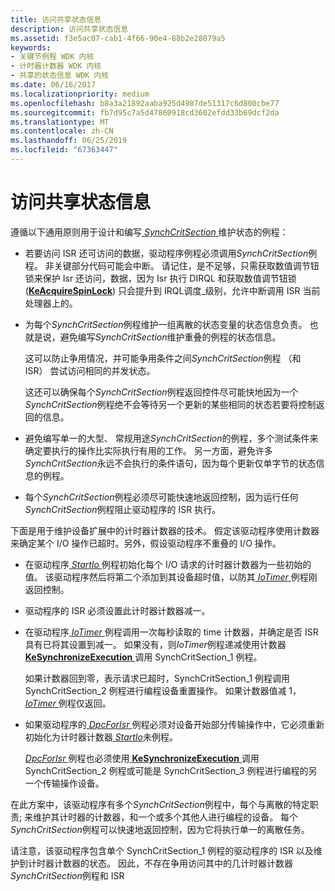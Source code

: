 ```yaml
---
title: 访问共享状态信息
description: 访问共享状态信息
ms.assetid: f3e5ac07-cab1-4f66-90e4-88b2e28079a5
keywords:
- 关键节例程 WDK 内核
- 计时器计数器 WDK 内核
- 共享的状态信息 WDK 内核
ms.date: 06/16/2017
ms.localizationpriority: medium
ms.openlocfilehash: b8a3a21892aaba925d4987de51317c6d800cbe77
ms.sourcegitcommit: fb7d95c7a5d47860918cd3602efdd33b69dcf2da
ms.translationtype: MT
ms.contentlocale: zh-CN
ms.lasthandoff: 06/25/2019
ms.locfileid: "67363447"
---
```

# <a name="accessing-shared-state-information"></a>访问共享状态信息





遵循以下通用原则用于设计和编写[ *SynchCritSection* ](https://docs.microsoft.com/windows-hardware/drivers/ddi/content/wdm/nc-wdm-ksynchronize_routine)维护状态的例程：

-   若要访问 ISR 还可访问的数据，驱动程序例程必须调用*SynchCritSection*例程。 非关键部分代码可能会中断。 请记住，是不足够，只需获取数值调节钮锁来保护 Isr 还访问，数据，因为 Isr 执行 DIRQL 和获取数值调节钮锁 ([**KeAcquireSpinLock**](https://docs.microsoft.com/windows-hardware/drivers/ddi/content/wdm/nf-wdm-keacquirespinlock)) 只会提升到 IRQL调度\_级别，允许中断调用 ISR 当前处理器上的。

-   为每个*SynchCritSection*例程维护一组离散的状态变量的状态信息负责。 也就是说，避免编写*SynchCritSection*维护重叠的例程的状态信息。

    这可以防止争用情况，并可能争用条件之间*SynchCritSection*例程 （和 ISR） 尝试访问相同的并发状态。

    这还可以确保每个*SynchCritSection*例程返回控件尽可能快地因为一个*SynchCritSection*例程绝不会等待另一个更新的某些相同的状态若要将控制返回的信息。

-   避免编写单一的大型、 常规用途*SynchCritSection*的例程，多个测试条件来确定要执行的操作比实际执行有用的工作。 另一方面，避免许多*SynchCritSection*永远不会执行的条件语句，因为每个更新仅单字节的状态信息的例程。

-   每个*SynchCritSection*例程必须尽可能快速地返回控制，因为运行任何*SynchCritSection*例程阻止驱动程序的 ISR 执行。

下面是用于维护设备扩展中的计时器计数器的技术。 假定该驱动程序使用计数器来确定某个 I/O 操作已超时。另外，假设驱动程序不重叠的 I/O 操作。

-   在驱动程序[ *StartIo* ](https://docs.microsoft.com/windows-hardware/drivers/ddi/content/wdm/nc-wdm-driver_startio)例程初始化每个 I/O 请求的计时器计数器为一些初始的值。 该驱动程序然后将第二个添加到其设备超时值，以防其[ *IoTimer* ](https://docs.microsoft.com/windows-hardware/drivers/ddi/content/wdm/nc-wdm-io_timer_routine)例程刚返回控制。

-   驱动程序的 ISR 必须设置此计时器计数器减一。

-   在驱动程序[ *IoTimer* ](https://docs.microsoft.com/windows-hardware/drivers/ddi/content/wdm/nc-wdm-io_timer_routine)例程调用一次每秒读取的 time 计数器，并确定是否 ISR 具有已将其设置到减一。 如果没有，则*IoTimer*例程递减使用计数器[ **KeSynchronizeExecution** ](https://docs.microsoft.com/windows-hardware/drivers/ddi/content/wdm/nf-wdm-kesynchronizeexecution)调用 SynchCritSection\_1 例程。

    如果计数器回到零，表示请求已超时，SynchCritSection\_1 例程调用 SynchCritSection\_2 例程进行编程设备重置操作。 如果计数器值减 1， [ *IoTimer* ](https://docs.microsoft.com/windows-hardware/drivers/ddi/content/wdm/nc-wdm-io_timer_routine)例程仅返回。

-   如果驱动程序的[ *DpcForIsr* ](https://docs.microsoft.com/windows-hardware/drivers/ddi/content/wdm/nc-wdm-io_dpc_routine)例程必须对设备开始部分传输操作中，它必须重新初始化为计时器计数器[ *StartIo*](https://docs.microsoft.com/windows-hardware/drivers/ddi/content/wdm/nc-wdm-driver_startio)未例程。

    [ *DpcForIsr* ](https://docs.microsoft.com/windows-hardware/drivers/ddi/content/wdm/nc-wdm-io_dpc_routine)例程也必须使用[ **KeSynchronizeExecution** ](https://docs.microsoft.com/windows-hardware/drivers/ddi/content/wdm/nf-wdm-kesynchronizeexecution)调用 SynchCritSection\_2 例程或可能是 SynchCritSection\_3 例程进行编程的另一个传输操作设备。

在此方案中，该驱动程序有多个*SynchCritSection*例程中，每个与离散的特定职责; 来维护其计时器的计数器，和一个或多个其他人进行编程的设备。 每个*SynchCritSection*例程可以快速地返回控制，因为它将执行单一的离散任务。

请注意，该驱动程序包含单个 SynchCritSection\_1 例程的驱动程序的 ISR 以及维护到计时器计数器的状态。 因此，不存在争用访问其中的几计时器计数器*SynchCritSection*例程和 ISR

 

 




